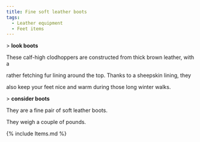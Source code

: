 ```yaml
---
title: Fine soft leather boots
tags:
  - Leather equipment
  - Feet items
---
```

\> **look boots**

These calf-high clodhoppers are constructed from thick brown leather,
with a

rather fetching fur lining around the top. Thanks to a sheepskin lining,
they

also keep your feet nice and warm during those long winter walks.

\> **consider boots**

They are a fine pair of soft leather boots.

They weigh a couple of pounds.

{% include Items.md %}
